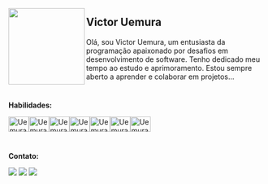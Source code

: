 

[<img align="left" height="150px" width="auto" src="https://github.com/VictorUemura/VictorUemura/blob/main/imageLeft.gif">](http://poolsofchrome.tumblr.com/post/79598460826/experiment)

## Victor Uemura <img height="16px" width="16px" src="https://github.com/VictorUemura/VictorUemura/blob/main/binary.png" /> 

Olá, sou Victor Uemura, um entusiasta da programação apaixonado por desafios em desenvolvimento de software. Tenho dedicado meu tempo ao estudo e aprimoramento. Estou sempre aberto a aprender e colaborar em projetos...

#

**Habilidades:**
<div style="display:flex;">
     <img align="center" alt="Uemura-PS" height="30" width="40"
          src="https://cdn.jsdelivr.net/gh/devicons/devicon/icons/photoshop/photoshop-plain.svg">
     <img align="center" alt="Uemura-html" height="30" width="40"
          src="https://cdn.jsdelivr.net/gh/devicons/devicon/icons/html5/html5-original.svg">
     <img align="center" alt="Uemura-css" height="30" width="40"
          src="https://cdn.jsdelivr.net/gh/devicons/devicon/icons/css3/css3-original.svg">
     <img align="center" alt="Uemura-js" height="30" width="40"
          src="https://cdn.jsdelivr.net/gh/devicons/devicon/icons/javascript/javascript-original.svg">
     <img align="center" alt="Uemura-C" height="30" width="40"
          src="https://cdn.jsdelivr.net/gh/devicons/devicon/icons/c/c-original.svg">
     <img align="center" alt="Uemura-nodejs" height="30" width="40"
          src="https://cdn.jsdelivr.net/gh/devicons/devicon/icons/nodejs/nodejs-original.svg" />
     <img align="center" alt="Uemura-java" height="30" width="40"
          src="https://cdn.jsdelivr.net/gh/devicons/devicon/icons/java/java-original.svg" />
</div>

#

**Contato:**
<div style:"display:flex;">
     <a href="https://www.instagram.com/uemura_victor" target="_blank"><img
               src="https://img.shields.io/badge/-Instagram-%23E4405F?style=for-the-badge&logo=instagram&logoColor=white"
               target="_blank"></a>
     <a href="mailto:victoruemura04@hotmail.com" target="_blank"><img
               src="https://img.shields.io/badge/Microsoft_Outlook-0078D4?style=for-the-badge&logo=microsoft-outlook&logoColor=white"
               target="_blank"></a>
     <a href="https://www.linkedin.com/in/victor-hiroshi-uemura-3a1146235/" target="_blank"><img
               src="https://img.shields.io/badge/-LinkedIn-%230077B5?style=for-the-badge&logo=linkedin&logoColor=white"
               target="_blank"></a>
</div>
